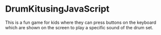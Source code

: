 # DrumKitusingJavaScript
This is a fun game for kids where they can press buttons on the keyboard which are shown on the screen to play a specific sound of the drum set.

